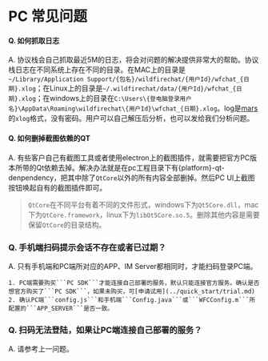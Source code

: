 # PC 常见问题

#### Q. 如何抓取日志
A. 协议栈会自己抓取最近5M的日志，将会对问题的解决提供非常大的帮助。协议栈日志在不同系统上存在不同的目录。在MAC上的目录是```~/Library/Application Support/{包名}/wildfirechat/{用户Id}/wfchat_{日期}.xlog```；在Linux上的目录是```~/.wildfirechat/data/{用户Id}/wfchat_{日期}.xlog```；在windows上的目录在```C:\Users\{登电脑登录用户名}\AppData\Roaming\wildfirechat\{用户Id}\wfchat_{日期}.xlog```。log是[mars](https://github.com/Tencent/mars)的```xlog```格式，没有密码。用户可以自己解压后分析，也可以发给我们分析问题。

#### Q. 如何删掉截图依赖的QT
A. 有些客户自己有截图工具或者使用electron上的截图插件，就需要把官方PC版本所带的Qt依赖去掉。解决办法就是在pc工程目录下有{platform}-qt-denpendency，把其中除了```QtCore```以外的所有内容全部删掉。然后PC UI上截图按钮唤起自有的截图插件即可。
> ```QtCore```在不同平台有着不同的文件形式，windows下为```Qt5Core.dll```，mac下为```QtCore.framework```，linux下为```libQt5Core.so.5```。删除其他内容是需要保留```QtCore```的目录结构。

### Q. 手机端扫码提示会话不存在或者已过期？
A. 只有手机端和PC端所对应的APP、IM Server都相同时，才能扫码登录PC端。

    1. PC端需要购买```PC SDK```才能连接自己部署的服务，默认只能连接官方服务。确认是否想官方购买了```PC SDK```，如果未购买，可[申请试用](../quick_start/trial.md)
    2. 确认PC端```config.js```和手机端```Config.java```或```WFCConfig.m```所配置的```APP_SERVER```是否一致。
   
### Q. 扫码无法登陆，如果让PC端连接自己部署的服务？
A. 请参考上一问题。

